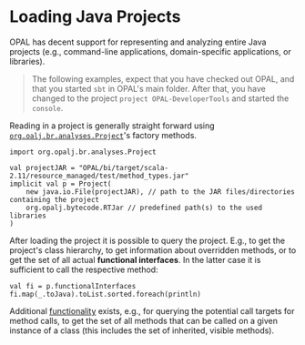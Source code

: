 # Loading Java Projects
OPAL has decent support for representing and analyzing entire Java projects (e.g., command-line applications, domain-specific applications, or libraries).

> The following examples, expect that you have checked out OPAL, and that you started `sbt` in OPAL's main folder. After that, you have changed to the project `project OPAL-DeveloperTools` and started the `console`.

Reading in a project is generally straight forward using [`org.oalj.br.analyses.Project`](http://www.opal-project.de/library/api/SNAPSHOT/#org.opalj.br.analyses.Project$)'s factory methods.

    import org.opalj.br.analyses.Project

    val projectJAR = "OPAL/bi/target/scala-2.11/resource_managed/test/method_types.jar"
    implicit val p = Project(
        new java.io.File(projectJAR), // path to the JAR files/directories containing the project
        org.opalj.bytecode.RTJar // predefined path(s) to the used libraries
    )

After loading the project it is possible to query the project. E.g., to get the project's class hierarchy, to get information about overridden methods, or to get the set of all actual **functional interfaces**. In the latter case it is sufficient to call the respective method:

    val fi = p.functionalInterfaces
    fi.map(_.toJava).toList.sorted.foreach(println)

Additional [functionality](http://www.opal-project.de/library/api/SNAPSHOT/#org.opalj.br.analyses.Project) exists, e.g., for querying the potential call targets for method calls, to get the set of all methods that can be called on a given instance of a class (this includes the set of inherited, visible methods).

